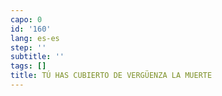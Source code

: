 ```yaml
---
capo: 0
id: '160'
lang: es-es
step: ''
subtitle: ''
tags: []
title: TÚ HAS CUBIERTO DE VERGÜENZA LA MUERTE
---
```

